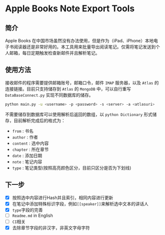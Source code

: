# Apple Books Note Export Tools

## 简介

Apple Books 在中国市场虽然没有办法使用，但是作为（iPad、iPhone）本地电子书阅读器还是非常好用的。本工具用来批量导出阅读笔记。仅需将笔记发送到个人邮箱，每日定期触发检查新邮件并且解析笔记。

## 使用方法

接收邮件的程序需要提供邮箱账号，邮箱口令，邮件 `IMAP` 服务器，以及 `Atlas` 的连接链接。目前只支持储存到 `Atlas` 的 `MongoDB` 中，可以自行重写 `DataBaseConnect.py` 实现不同数据库的储存。

```bash
python main.py -u <username> -p <password> -s <server> -a <atlasuri>
```

不需要储存到数据库可以使用解析后返回的数组，以 `python Dictionary` 形式储存，目前解析完成后的格式为：

- `from` : 书名
- `author` : 作者
- `content` : 选中内容
- `chapter` : 所在章节
- `date` : 添加日期
- `note` : 笔记内容
- `type` : 笔记类型(按照高亮颜色区分，目前只区分是否为下划线)

## 下一步

- [x] 按照选中内容进行Hash并且索引，相同内容进行更新
- [x] 在笔记中添加特殊标识字段，例如`[[speaker]]`来解析选中文本的讲话人
- [x] `type`字段的完善
- [ ] `Readme.md` in English
- [ ] `CI`相关
- [x] 去除章节字段的非汉字，非英文字母字符